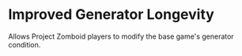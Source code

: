 # Improved Generator Longevity
Allows Project Zomboid players to modify the base game's generator condition.
